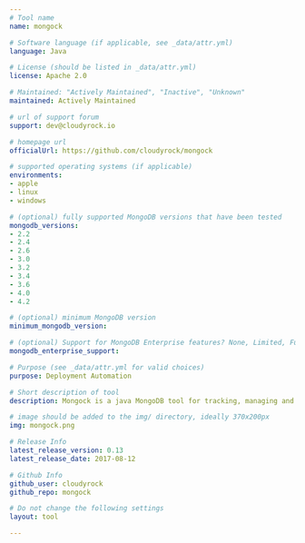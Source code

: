 ```yaml
---
# Tool name
name: mongock

# Software language (if applicable, see _data/attr.yml)
language: Java

# License (should be listed in _data/attr.yml)
license: Apache 2.0

# Maintained: "Actively Maintained", "Inactive", "Unknown"
maintained: Actively Maintained

# url of support forum
support: dev@cloudyrock.io

# homepage url
officialUrl: https://github.com/cloudyrock/mongock

# supported operating systems (if applicable)
environments:
- apple
- linux
- windows

# (optional) fully supported MongoDB versions that have been tested
mongodb_versions:
- 2.2
- 2.4
- 2.6
- 3.0
- 3.2
- 3.4
- 3.6
- 4.0
- 4.2

# (optional) minimum MongoDB version
minimum_mongodb_version:

# (optional) Support for MongoDB Enterprise features? None, Limited, Full
mongodb_enterprise_support: 

# Purpose (see _data/attr.yml for valid choices)
purpose: Deployment Automation

# Short description of tool
description: Mongock is a java MongoDB tool for tracking, managing and applying database schema changes across all your environments based on a coding approach

# image should be added to the img/ directory, ideally 370x200px
img: mongock.png

# Release Info
latest_release_version: 0.13
latest_release_date: 2017-08-12

# Github Info
github_user: cloudyrock
github_repo: mongock

# Do not change the following settings
layout: tool

---
```


